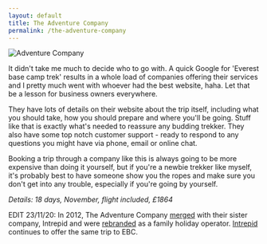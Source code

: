 ```yaml
---
layout: default
title: The Adventure Company
permalink: /the-adventure-company
---
```


![](assets/optimised/adventurecompany-450x303.png "Adventure Company")

It didn't take me much to decide who to go with. A quick Google for 'Everest base camp trek' results in a whole load of companies offering their services and I pretty much went with whoever had the best website, haha. Let that be a lesson for business owners everywhere.

They have lots of details on their website about the trip itself, including what you should take, how you should prepare and where you'll be going. Stuff like that is exactly what's needed to reassure any budding trekker. They also have some top notch customer support - ready to respond to any questions you might have via phone, email or online chat.

Booking a trip through a company like this is always going to be more expensive than doing it yourself, but if you're a newbie trekker like myself, it's probably best to have someone show you the ropes and make sure you don't get into any trouble, especially if you're going by yourself.

*Details: 18 days, November, flight included, £1864*

EDIT 23/11/20: In 2012, The Adventure Company [merged](https://www.travelweekly.co.uk/articles/40584/intrepid-merges-with-the-adventure-company) with their sister company, Intrepid and were [rebranded](https://www.intrepidtravel.com/uk/family-adventure-company) as a family holiday operator. [Intrepid](https://www.intrepidtravel.com/uk) continues to offer the same trip to EBC.
